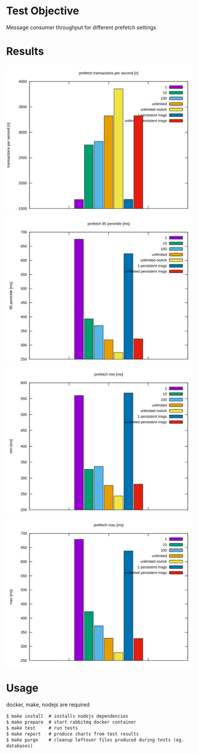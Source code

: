 Test Objective
==============

Message consumer throughput for different prefetch settings

Results
=======

![prefetch tps](report/prefetch_tps_n_test.svg)
![prefetch p95](report/prefetch_p95_n_test.svg)
![prefetch min](report/prefetch_min_n_test.svg)
![prefetch max](report/prefetch_max_n_test.svg)

Usage
=====

docker, make, nodejs are required
```
$ make install  # installs nodejs dependencies
$ make prepare  # start rabbitmq docker container
$ make test     # run tests
$ make report   # produce charts from test results
$ make purge    # cleanup leftover files produced during tests (eg. databases)
```
